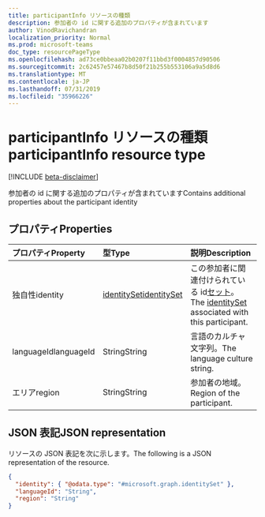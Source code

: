 ```yaml
---
title: participantInfo リソースの種類
description: 参加者の id に関する追加のプロパティが含まれています
author: VinodRavichandran
localization_priority: Normal
ms.prod: microsoft-teams
doc_type: resourcePageType
ms.openlocfilehash: ad73ce0bbeaa02b0207f11bbd3f0004857d90506
ms.sourcegitcommit: 2c62457e57467b8d50f21b255b553106a9a5d8d6
ms.translationtype: MT
ms.contentlocale: ja-JP
ms.lasthandoff: 07/31/2019
ms.locfileid: "35966226"
---
```

# <a name="participantinfo-resource-type"></a><span data-ttu-id="028d4-103">participantInfo リソースの種類</span><span class="sxs-lookup"><span data-stu-id="028d4-103">participantInfo resource type</span></span>

[!INCLUDE [beta-disclaimer](../../includes/beta-disclaimer.md)]

<span data-ttu-id="028d4-104">参加者の id に関する追加のプロパティが含まれています</span><span class="sxs-lookup"><span data-stu-id="028d4-104">Contains additional properties about the participant identity</span></span>

## <a name="properties"></a><span data-ttu-id="028d4-105">プロパティ</span><span class="sxs-lookup"><span data-stu-id="028d4-105">Properties</span></span>

| <span data-ttu-id="028d4-106">プロパティ</span><span class="sxs-lookup"><span data-stu-id="028d4-106">Property</span></span>       | <span data-ttu-id="028d4-107">型</span><span class="sxs-lookup"><span data-stu-id="028d4-107">Type</span></span>                          | <span data-ttu-id="028d4-108">説明</span><span class="sxs-lookup"><span data-stu-id="028d4-108">Description</span></span>  |
|:---------------|:------------------------------|:-------------|
| <span data-ttu-id="028d4-109">独自性</span><span class="sxs-lookup"><span data-stu-id="028d4-109">identity</span></span>       | [<span data-ttu-id="028d4-110">identitySet</span><span class="sxs-lookup"><span data-stu-id="028d4-110">identitySet</span></span>](identityset.md) | <span data-ttu-id="028d4-111">この参加者に関連付けられている id[セット](identityset.md)。</span><span class="sxs-lookup"><span data-stu-id="028d4-111">The [identitySet](identityset.md) associated with this participant.</span></span> |
| <span data-ttu-id="028d4-112">languageId</span><span class="sxs-lookup"><span data-stu-id="028d4-112">languageId</span></span>     | <span data-ttu-id="028d4-113">String</span><span class="sxs-lookup"><span data-stu-id="028d4-113">String</span></span>                        | <span data-ttu-id="028d4-114">言語のカルチャ文字列。</span><span class="sxs-lookup"><span data-stu-id="028d4-114">The language culture string.</span></span> |
| <span data-ttu-id="028d4-115">エリア</span><span class="sxs-lookup"><span data-stu-id="028d4-115">region</span></span>         | <span data-ttu-id="028d4-116">String</span><span class="sxs-lookup"><span data-stu-id="028d4-116">String</span></span>                        | <span data-ttu-id="028d4-117">参加者の地域。</span><span class="sxs-lookup"><span data-stu-id="028d4-117">Region of the participant.</span></span> |

## <a name="json-representation"></a><span data-ttu-id="028d4-118">JSON 表記</span><span class="sxs-lookup"><span data-stu-id="028d4-118">JSON representation</span></span>

<span data-ttu-id="028d4-119">リソースの JSON 表記を次に示します。</span><span class="sxs-lookup"><span data-stu-id="028d4-119">The following is a JSON representation of the resource.</span></span>

<!-- {
  "blockType": "resource",
  "optionalProperties": [
    "languageId", "region"
  ],
  "@odata.type": "microsoft.graph.participantInfo"
}-->
```json
{
  "identity": { "@odata.type": "#microsoft.graph.identitySet" },
  "languageId": "String",
  "region": "String"
}
```

<!-- uuid: 8fcb5dbc-d5aa-4681-8e31-b001d5168d79
2015-10-25 14:57:30 UTC -->
<!--
{
  "type": "#page.annotation",
  "description": "participantInfo resource",
  "keywords": "",
  "section": "documentation",
  "tocPath": "",
  "suppressions": []
}
-->
